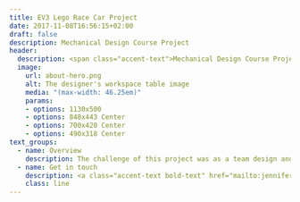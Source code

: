 ```yaml
---
title: EV3 Lego Race Car Project
date: 2017-11-08T16:56:15+02:00
draft: false
description: Mechanical Design Course Project
header:
  description: <span class="accent-text">Mechanical Design Course Project</span>
  image:
    url: about-hero.png
    alt: The designer's workspace table image
    media: "(max-width: 46.25em)"
    params:
    - options: 1130x500
    - options: 848x443 Center
    - options: 700x420 Center
    - options: 490x318 Center
text_groups:
  - name: Overview
    description: The challenge of this project was as a team design and program a vehicle that can automatically start and stop at or near the reference point indicated in the diagram (below) after turning it on to follow a curvilinear path.<br><blockquote class="imgur-embed-pub" lang="en" data-id="6P93sk0"><a href="https://imgur.com/6P93sk0">View post on imgur.com</a></blockquote><script async src="//s.imgur.com/min/embed.js" charset="utf-8"></script><br>The surface of the track was made from plywood that is raise ½” from the floor. The track Schematic is displayed in the following figure.<br><blockquote class="imgur-embed-pub" lang="en" data-id="t53D0Wy"><a href="https://imgur.com/t53D0Wy">View post on imgur.com</a></blockquote><script async src="//s.imgur.com/min/embed.js" charset="utf-8"></script><br>Both squares are to simulate two buildings that the vehicle must avoid. Application of design concepts were kinematics, structural analysis, and vehicle dynamics.<br>The electrical hardware for this vehicle were the programmable EV3 Brick, medium servo motor, and large servo motor. The EV3 Brick serves as the control center and power station for the vehicle. Medium servo was used for the steering of the vehicle since precise steering was necessary. Large Servo was used at the power input for the gear box because it generated more power compared to the medium servo motor. A rubber tire was used because the material deforms better compared to other materials, giving more traction. Ideally, a tire without tread that gives more traction compared to a tire with tread and especially this was the most affordable option since it came with the kit.<br><br>For the wheel, the material was made from plastic other than it being the affordable option it was preferred choice than using a wheel that is made out metal even though it may have more structural integrity, but that would introduce more axial load.<br><br><p>The learning outcomes are from the design challenges the process of going through the stages of prototypes. The first prototype had a great turning radius but realized it would not work because of the axial loading on the center of the body, making the chassis bend due the weight from the EV3 Brick.<br><br><blockquote class="imgur-embed-pub" lang="en" data-id="a/4ja9dHU" data-context="false" ><a href="//imgur.com/a/4ja9dHU"></a></blockquote><script async src="//s.imgur.com/min/embed.js" charset="utf-8"></script><br> The second prototype’s chassis length was increased to distribute the weight from EV3 Brick but was too long causing a natural bend in the center of the body without any weight on it. The third prototype was a delta trike (two wheels in the back and one wheel in the front) seemed the answer for all but the chassis was too weak to handle the turns.</p><br>For production vehicle design as a team, we decided to go back to four-wheel vehicle and assembled a sturdier chassis – shrinking the chassis longitudinal length, stayed with a simple steering design with a pinion gear mated with a bigger gear perpendicular to each other, and using three links instead only two links for the axles to improve the yaw angle and able to withstand the loads exerted on the chassis. Functionality should come before the aesthetic or else you will not have a product.<br><br>Below is the video of the successful test.<br><br><iframe width="560" height="315" src="https://www.youtube.com/embed/E0yO_Dswoeo" frameborder="0" allow="accelerometer; autoplay; clipboard-write; encrypted-media; gyroscope; picture-in-picture" allowfullscreen></iframe> <br> Additional learning outcome is understanding power distribution. When there is not enough battery powering all the motors, it will not perform as great as the code is designed to be.</p>
  - name: Get in touch
    description: <a class="accent-text bold-text" href="mailto:jenniferchoi@protonmail.com?subject=Hello,%20Jennifer!%20Lets%20make%20something%20great%20together!">jenniferchoi@protonmail.com</a>
    class: line
---
```


